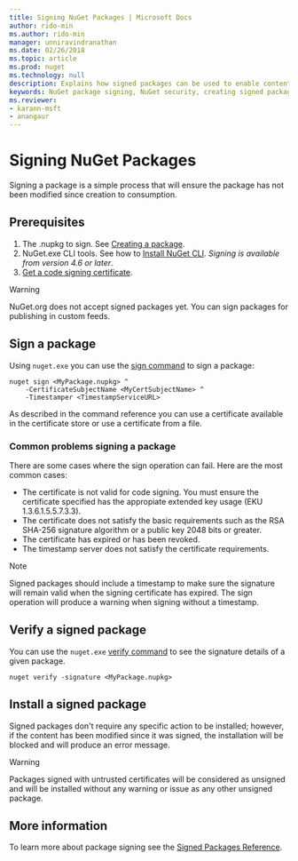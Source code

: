 ```yaml
---
title: Signing NuGet Packages | Microsoft Docs
author: rido-min
ms.author: rido-min
manager: unniravindranathan
ms.date: 02/26/2018
ms.topic: article
ms.prod: nuget
ms.technology: null
description: Explains how signed packages can be used to enable content integrity verification
keywords: NuGet package signing, NuGet security, creating signed packages
ms.reviewer:
- karann-msft
- anangaur
---
```


# Signing NuGet Packages

Signing a package is a simple process that will ensure the package has not been modified since creation to consumption.

## Prerequisites

1. The .nupkg to sign. See [Creating a package](creating-a-package.md).
2. NuGet.exe CLI tools. See how to [Install NuGet CLI](../install-nuget-client-tools.md#nugetexe-cli). *Signing is available from version 4.6 or later*.
3. [Get a code signing certificate](../reference/signed-packages-referece.md#get-codesigning-certificate). 


> [!Warning] 
> NuGet.org does not accept signed packages yet. You can sign packages for publishing in custom feeds.

## Sign a package

Using `nuget.exe` you can use the [sign command](../tools/cli-ref-sign.md) to sign a package:

```cli
nuget sign <MyPackage.nupkg> ^
    -CertificateSubjectName <MyCertSubjectName> ^
    -Timestamper <TimestampServiceURL>
```

As described in the command reference you can use a certificate available in the certificate store or use a certificate from a file.

### Common problems signing a package

There are some cases where the sign operation can fail.  Here are the most common cases:
- The certificate is not valid for code signing. You must ensure the certificate specified has the appropiate extended key usage (EKU 1.3.6.1.5.5.7.3.3).
- The certificate does not satisfy the basic requirements such as the RSA SHA-256 signature algorithm or a public key 2048 bits or greater.
- The certificate has expired or has been revoked.
- The timestamp server does not satisfy the certificate requirements.

> [!Note]
> Signed packages should include a timestamp to make sure the signature will remain valid when the signing certificate has expired. The sign operation will produce a warning when signing without a timestamp.


## Verify a signed package

You can use the `nuget.exe` [verify command](../tools/cli-ref-verify.md) to see the signature details of a given package.

```cli
nuget verify -signature <MyPackage.nupkg>
```

## Install a signed package

Signed packages don't require any specific action to be installed; however, if the content has been modified since it was signed, the installation will be blocked and will produce an error message.

> [!Warning]
> Packages signed with untrusted certificates will be considered as unsigned and will be installed without any warning or issue as any other unsigned package.

## More information

To learn more about package signing see the [Signed Packages Reference](../reference/Signed-Packages-Reference.md).
